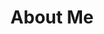 ---
layout: page
title: About Me
image: assets/images/about-me.jpg
permalink: /about/
nav-menu: true
order: 1
---